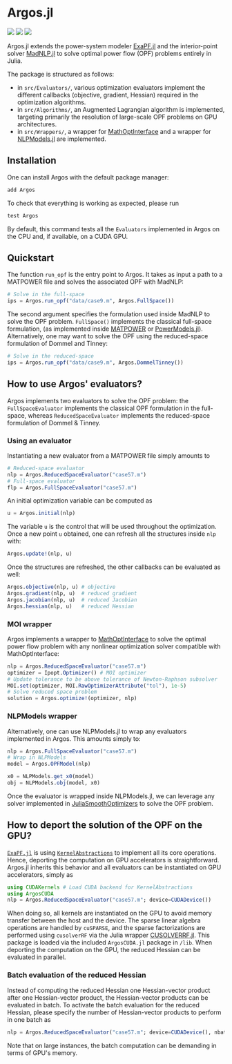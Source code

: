 # Argos.jl

[![][docs-stable-img]][docs-stable-url] [![][build-latest-img]][build-url] [![][codecov-latest-img]][codecov-latest-url]

Argos.jl extends the power-system modeler [ExaPF.jl](https://github.com/exanauts/ExaPF.jl)
and the interior-point solver [MadNLP.jl](https://github.com/MadNLP/MadNLP.jl)
to solve optimal power flow (OPF) problems entirely in Julia.

The package is structured as follows:
- in `src/Evaluators/`, various optimization evaluators implement the different callbacks (objective, gradient, Hessian)
  required in the optimization algorithms.
- in `src/Algorithms/`, an Augmented Lagrangian algorithm is implemented, targeting
  primarily the resolution of large-scale OPF problems on GPU architectures.
- in `src/Wrappers/`, a wrapper for [MathOptInterface](https://github.com/jump-dev/MathOptInterface.jl) and a wrapper for [NLPModels.jl](https://github.com/JuliaSmoothOptimizers/NLPModels.jl/) are implemented.

## Installation

One can install Argos with the default package manager:
```julia
add Argos
```

To check that everything is working as expected, please run
```julia
test Argos
```

By default, this command tests all the `Evaluators` implemented in Argos
on the CPU and, if available, on a CUDA GPU.

## Quickstart

The function `run_opf` is the entry point to Argos.
It takes as input a path to a MATPOWER file and solves the associated OPF with MadNLP:
```julia
# Solve in the full-space
ips = Argos.run_opf("data/case9.m", Argos.FullSpace())

```
The second argument specifies the formulation used inside MadNLP to solve
the OPF problem. `FullSpace()` implements the classical full-space formulation,
(as implemented inside [MATPOWER](https://matpower.org/) or
[PowerModels.jl](https://github.com/lanl-ansi/PowerModels.jl)). Alternatively,
one may want to solve the OPF using the reduced-space formulation of Dommel and
Tinney:
```julia
# Solve in the reduced-space
ips = Argos.run_opf("data/case9.m", Argos.DommelTinney())

```

## How to use Argos' evaluators?

Argos implements two evaluators to solve the OPF problem:
the `FullSpaceEvaluator` implements the classical OPF formulation
in the full-space, whereas `ReducedSpaceEvaluator` implements the
reduced-space formulation of Dommel & Tinney.

### Using an evaluator
Instantiating a new evaluator from a MATPOWER file simply amounts to
```julia
# Reduced-space evaluator
nlp = Argos.ReducedSpaceEvaluator("case57.m")
# Full-space evaluator
flp = Argos.FullSpaceEvaluator("case57.m")
```

An initial optimization variable can be computed as
```julia
u = Argos.initial(nlp)
```
The variable `u` is the control that will be used throughout the
optimization. Once a new point `u` obtained, one can refresh all the structures
inside `nlp` with:
```julia
Argos.update!(nlp, u)
```
Once the structures are refreshed, the other callbacks can be evaluated as well:
```julia
Argos.objective(nlp, u) # objective
Argos.gradient(nlp, u)  # reduced gradient
Argos.jacobian(nlp, u)  # reduced Jacobian
Argos.hessian(nlp, u)   # reduced Hessian
```


### MOI wrapper

Argos implements a wrapper to [MathOptInterface](https://github.com/jump-dev/MathOptInterface.jl)
to solve the optimal power flow problem with any nonlinear optimization solver compatible
with MathOptInterface:
```julia
nlp = Argos.ReducedSpaceEvaluator("case57.m")
optimizer = Ipopt.Optimizer() # MOI optimizer
# Update tolerance to be above tolerance of Newton-Raphson subsolver
MOI.set(optimizer, MOI.RawOptimizerAttribute("tol"), 1e-5)
# Solve reduced space problem
solution = Argos.optimize!(optimizer, nlp)
```

### NLPModels wrapper

Alternatively, one can use NLPModels.jl to wrap any evaluators implemented
in Argos. This amounts simply to:
```julia
nlp = Argos.FullSpaceEvaluator("case57.m")
# Wrap in NLPModels
model = Argos.OPFModel(nlp)

x0 = NLPModels.get_x0(model)
obj = NLPModels.obj(model, x0)

```
Once the evaluator is wrapped inside NLPModels.jl, we can leverage any
solver implemented in [JuliaSmoothOptimizers](https://github.com/JuliaSmoothOptimizers/)
to solve the OPF problem.


## How to deport the solution of the OPF on the GPU?
[`ExaPF.jl`](https://github.com/exanauts/ExaPF.jl) is
using [`KernelAbstractions`](https://github.com/JuliaGPU/KernelAbstractions.jl)
to implement all its core operations. Hence, deporting the computation
on GPU accelerators is straightforward. Argos.jl inherits this behavior and
all evaluators can be instantiated on GPU accelerators, simply as
```julia
using CUDAKernels # Load CUDA backend for KernelAbstractions
using ArgosCUDA
nlp = Argos.ReducedSpaceEvaluator("case57.m"; device=CUDADevice())
```
When doing so, all kernels are instantiated on the GPU to avoid
memory transfer between the host and the device. The sparse linear
algebra operations are handled by `cuSPARSE`, and the sparse factorizations
are performed using `cusolverRF` via the Julia wrapper [CUSOLVERRF.jl](https://github.com/exanauts/CUSOLVERRF.jl).
This package is loaded via the included `ArgosCUDA.jl` package in `/lib`.
When deporting the computation on the GPU, the reduced Hessian can be evaluated
in parallel.


### Batch evaluation of the reduced Hessian
Instead of computing the reduced Hessian one Hessian-vector product after one Hessian-vector product,
the Hessian-vector products can be evaluated in batch.
To activate the batch evaluation for the reduced Hessian, please specify
the number of Hessian-vector products to perform in one batch as
```julia
nlp = Argos.ReducedSpaceEvaluator("case57.m"; device=CUDADevice(), nbatch_hessian=8)
```
Note that on large instances, the batch computation can be demanding in terms of GPU's memory.

[docs-stable-img]: https://img.shields.io/badge/docs-latest-blue.svg
[docs-stable-url]: https://exanauts.github.io/Argos.jl/
[build-url]: https://github.com/exanauts/Argos.jl/actions?query=workflow
[build-latest-img]: https://github.com/exanauts/Argos.jl/workflows/Run%20tests/badge.svg?branch=master
[codecov-latest-img]: https://codecov.io/gh/exanauts/Argos.jl/branch/master/graphs/badge.svg?branch=master
[codecov-latest-url]: https://codecov.io/github/exanauts/Argos.jl?branch=master

